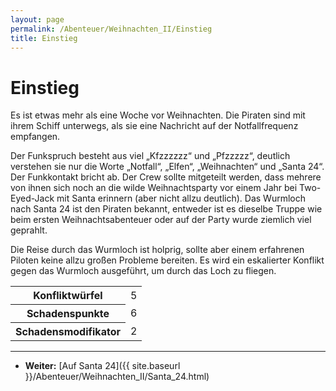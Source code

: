 ```yaml
---
layout: page
permalink: /Abenteuer/Weihnachten_II/Einstieg
title: Einstieg
---
```


# Einstieg

Es ist etwas mehr als eine Woche vor Weihnachten. Die Piraten sind mit ihrem Schiff unterwegs, als sie eine Nachricht auf der Notfallfrequenz empfangen.

Der Funkspruch besteht aus viel „Kfzzzzzz“ und „Pfzzzzz“, deutlich verstehen sie nur die Worte „Notfall“, „Elfen“, „Weihnachten“ und „Santa 24“. Der Funkkontakt bricht ab. Der Crew sollte mitgeteilt werden, dass mehrere von ihnen sich noch an die wilde Weihnachtsparty vor einem Jahr bei Two-Eyed-Jack mit Santa erinnern (aber nicht allzu deutlich). Das Wurmloch nach Santa 24 ist den Piraten bekannt, entweder ist es dieselbe Truppe wie beim ersten Weihnachtsabenteuer oder auf der Party wurde ziemlich viel geprahlt.

Die Reise durch das Wurmloch ist holprig, sollte aber einem erfahrenen Piloten keine allzu großen Probleme bereiten. Es wird ein eskalierter Konflikt gegen das Wurmloch ausgeführt, um durch das Loch zu fliegen.

<table>
<tbody>
<tr><th>Konfliktwürfel</th><td>5</td></tr>
<tr><th>Schadenspunkte</th><td>6</td></tr>
<tr><th>Schadensmodifikator</th><td>2</td></tr>
</tbody>
</table>

***

- **Weiter:** [Auf Santa 24]({{ site.baseurl }}/Abenteuer/Weihnachten_II/Santa_24.html)
